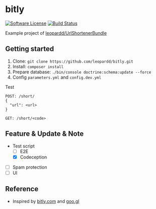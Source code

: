 # bitly

[![Software License][ico-license]](LICENSE.md)
[![Build Status][ico-travis]][link-travis]

Example project of [leopardd/UrlShortenerBundle](https://github.com/leopardd/UrlShortenerBundle)

## Getting started

1. Clone: `git clone https://github.com/leopardd/bitly.git`
2. Install: `composer install`
3. Prepare database: `./bin/console doctrine:schema:update --force`
4. Config `parameters.yml` and `config.dev.yml`

Test
```
POST: /short/
{
  "url": <url>
}

GET: /short/<code>
```

## Feature & Update & Note

- Test script
  - [ ] E2E
  - [x] Codeception
- [ ] Spam protection
- [ ] UI

## Reference

- Inspired by [bitly.com](https://bitly.com/) and [goo.gl](https://goo.gl/)

[ico-license]: https://img.shields.io/badge/license-MIT-brightgreen.svg?style=flat-square
[ico-travis]: https://img.shields.io/travis/leopardd/bitly/master.svg?style=flat-square

[link-travis]: https://travis-ci.org/leopardd/bitly

